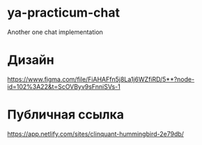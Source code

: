 # ya-practicum-chat
Another one chat implementation

# Дизайн
https://www.figma.com/file/FiAHAFfn5j8La1j6WZfiRD/5**?node-id=102%3A22&t=ScOVByv9sFnniSVs-1

# Публичная ссылка
https://app.netlify.com/sites/clinquant-hummingbird-2e79db/